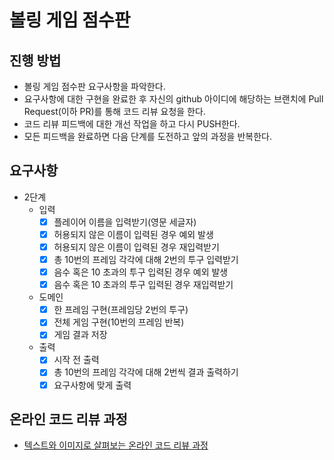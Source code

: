 # 볼링 게임 점수판
## 진행 방법
* 볼링 게임 점수판 요구사항을 파악한다.
* 요구사항에 대한 구현을 완료한 후 자신의 github 아이디에 해당하는 브랜치에 Pull Request(이하 PR)를 통해 코드 리뷰 요청을 한다.
* 코드 리뷰 피드백에 대한 개선 작업을 하고 다시 PUSH한다.
* 모든 피드백을 완료하면 다음 단계를 도전하고 앞의 과정을 반복한다.

## 요구사항
* 2단계
    * 입력
        * [x] 플레이어 이름을 입력받기(영문 세글자)
        * [x] 허용되지 않은 이름이 입력된 경우 예외 발생
        * [x] 허용되지 않은 이름이 입력된 경우 재입력받기
        * [x] 총 10번의 프레임 각각에 대해 2번의 투구 입력받기
        * [x] 음수 혹은 10 초과의 투구 입력된 경우 예외 발생
        * [x] 음수 혹은 10 초과의 투구 입력된 경우 재입력받기
    * 도메인
        * [x] 한 프레임 구현(프레임당 2번의 투구)
        * [x] 전체 게임 구현(10번의 프레임 반복)
        * [x] 게임 결과 저장
    * 출력
        * [x] 시작 전 출력
        * [x] 총 10번의 프레임 각각에 대해 2번씩 결과 출력하기
        * [x] 요구사항에 맞게 출력

## 온라인 코드 리뷰 과정
* [텍스트와 이미지로 살펴보는 온라인 코드 리뷰 과정](https://github.com/next-step/nextstep-docs/tree/master/codereview)
